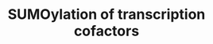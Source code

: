 ---
annotations:
- type: Pathway Ontology
  value: sumoylation pathway
authors:
- ReactomeTeam
- DeSl
description: SUMO1,2, and 3 are predominantly located in the nucleus and targets of
  SUMOylation are predominantly nuclear. Transcription cofactors are nuclear proteins
  that generally do not bind DNA themselves but interact with DNA-bound factors and
  influence transcription. SUMOylation of transcription cofactors usually inhibits
  the activity of the cofactor (reviewed in Girdwood et al. 2004, Gill 2005, Lyst
  and Stancheva 2007, Garcia-Dominguez and Reyes 2009). In the cases of coactivators
  such as PPARGC1A (PGC-1alpha) this results in decreased transcription; in the cases
  of corepressors such as MBD1 this results in increased transcription.  View original
  pathway at [http://www.reactome.org/PathwayBrowser/#DIAGRAM=3899300 Reactome].
last-edited: 2021-01-25
organisms:
- Homo sapiens
redirect_from:
- /index.php/Pathway:WP4445
- /instance/WP4445
schema-jsonld:
- '@context': https://schema.org/
  '@id': https://wikipathways.github.io/pathways/WP4445.html
  '@type': Dataset
  creator:
    '@type': Organization
    name: WikiPathways
  description: SUMO1,2, and 3 are predominantly located in the nucleus and targets
    of SUMOylation are predominantly nuclear. Transcription cofactors are nuclear
    proteins that generally do not bind DNA themselves but interact with DNA-bound
    factors and influence transcription. SUMOylation of transcription cofactors usually
    inhibits the activity of the cofactor (reviewed in Girdwood et al. 2004, Gill
    2005, Lyst and Stancheva 2007, Garcia-Dominguez and Reyes 2009). In the cases
    of coactivators such as PPARGC1A (PGC-1alpha) this results in decreased transcription;
    in the cases of corepressors such as MBD1 this results in increased transcription.  View
    original pathway at [http://www.reactome.org/PathwayBrowser/#DIAGRAM=3899300 Reactome].
  keywords:
  - SUMO1:C93-UBE2I
  - 'K732-NCOA1-G97-SUMO1 '
  - 'K774-NCOA1-G97-SUMO1 '
  - 'RING1 '
  - ING2
  - 'PIAS3 '
  - 'K756-NRIP1-G97-SUMO1 '
  - 'ING2-G97-SUMO1 '
  - 2SUMO1:NCOA1
  - 'PIAS1 '
  - 'SUMO1-K499,K538-MBD1 '
  - 'K1154-NRIP1-G97-SUMO1 '
  - 'SUMO1-K732,K774-NCOA1 '
  - 'HIPK2-G97-SUMO1 '
  - 'K624-MKL1-G97-SUMO1 '
  - 'K576-MKL1-G97-SUMO1 '
  - 'PARK7-G97-SUMO1 '
  - TOPORS
  - PIAS2-1
  - SUMO1:DDX5
  - 'SUMO1-K630,K631-DAXX '
  - 'SUMO1-K184-PPARGC1A '
  - 'RNF2 '
  - 'SUMO1-K672-NCOR2 '
  - NCOR2
  - SUMO2,3-K428-CTBP1
  - 'NCOR2-G97-SUMO1 '
  - 'UBE2I-G92-SUMO3 '
  - PIAS1,4
  - 'K1020-EP300-G97-SUMO1 '
  - NPM1
  - 'CBX4 '
  - HIPK2
  - 3SUMO1:MKL1
  - 'SCMH1-2 '
  - 'K499-MKL1-G97-SUMO1 '
  - NCOA1
  - PARK7
  - SUMO1:PARK7
  - 'SUMO1-K499,K576,K624-MKL1 '
  - SUMO1:PPARGC1A
  - 'K788-NCOA2-G97-SUMO1 '
  - DDX17
  - 'SUMO1-K554,575,676,750,779,804-TRIM28 '
  - 'DDX17-G97-SUMO1 '
  - 'SUMO2-C93-UBE2I '
  - SIN3A
  - 2SUMO1:EP300
  - 'K630-DAXX-G97-SUMO1 '
  - 2SUMO1:SAFB
  - 'SIN3A-G97-SUMO1 '
  - NCOA2
  - 2SUMO1:MBD1
  - 'K676-TRIM28-G97-SUMO1 '
  - 'SUMO1-K195-ING2 '
  - ZNF131
  - 'K998-CREBBP-G97-SUMO1 '
  - TRIM28
  - 'SUMO1-SIN3A '
  - 'SUMO1-K50-DDX17 '
  - 'K239-NCOA2-G97-SUMO1 '
  - 'SUMO1-K428-CTBP1 '
  - 'CBX8 '
  - 'K538-MBD1-G97-SUMO1 '
  - CTBP1
  - SUMO2,3-K231,K294-SAFB
  - SUMO1:TRIM28:ZNF350
  - DDX5
  - UBE2I:SUMO2,UBE2I:SUMO3
  - 'SUMO1-K1813-CASP8AP2 '
  - PIAS1,3
  - SUMO2-K53-DDX5
  - TRIM28:ZNF350
  - 'K1033-CREBBP-G97-SUMO1 '
  - 'PHC3 '
  - 'K1024-EP300-G97-SUMO1 '
  - SUMO1:NPM1
  - 'SUMO1-K130-PARK7 '
  - 'SUMO1-K1020,1024-EP300 '
  - SUMO1:NCOR2
  - 'DDX5-G97-SUMO1 '
  - 'K731-NCOA2-G97-SUMO1 '
  - 'PCGF2 '
  - 'K554-TRIM28-G97-SUMO1 '
  - 'SUMO1-K263-NPM1 '
  - PPARGC1A
  - 'PHC2 '
  - 'K779-TRIM28-G97-SUMO1 '
  - DAXX
  - SUMO2:UBE2I
  - 'K231-SAFB-G97-SUMO1 '
  - 'SUMO3-C93-UBE2I '
  - 'K575-TRIM28-G97-SUMO1 '
  - 'SUMO1-C93-UBE2I '
  - SUMO1:DDX17
  - 'SUMO1-K998,K1033,K1056-CREBBP '
  - CBX4, UHRF2
  - 'UBE2I-G97-SUMO1 '
  - SUMO1:ZNF131
  - SUMO1:HIPK2
  - PIAS1
  - SAFB
  - 'SUMO1-K239,K731,K788-NCOA2 '
  - PRC1 complex
  - 'CASP8AP2-G97-SUMO1 '
  - 'K1056-CREBBP-G97-SUMO1 '
  - 'SUMO1-K601-ZNF131 '
  - 'SUMO1-K53-DDX5 '
  - UBE2I
  - 'NPM1-G97-SUMO1 '
  - 'PIAS4 '
  - CASP8AP2
  - 'CTBP1-G97-SUMO1 '
  - 'UHRF2 '
  - 2SUMO1:DAXX
  - NRIP1
  - 'UBE2I-G93-SUMO2 '
  - 'ZNF350 '
  - MKL1
  - 'K631-DAXX-G97-SUMO1 '
  - 'CBX2 '
  - 'K750-TRIM28-G97-SUMO1 '
  - 'SUMO1-K756,K1154-NRIP1 '
  - SUMO1:ING2
  - MBD1
  - 'K294-SAFB-G97-SUMO1 '
  - 'ZNF131-G97-SUMO1 '
  - CREBBP
  - SUMO2,3-K263-NPM1
  - 'SUMO1-K231,K294-SAFB '
  - SUMO1:SIN3A
  - SUMO1:CTBP1
  - 'BMI1 '
  - SUMO1:CASP8AP2
  - 3SUMO1:NCOA2
  - 3SUMO1:CREBBP
  - 'K499-MBD1-G97-SUMO1 '
  - 'TRIM28 '
  - SUMO1:SUMO1:NRIP1
  - EP300
  - 'K804-TRIM28-G97-SUMO1 '
  - 'PPARGC1A-G97-SUMO1 '
  - 'PHC1 '
  - 'SUMO1-K32-HIPK2 '
  license: CC0
  name: SUMOylation of transcription cofactors
seo: CreativeWork
title: SUMOylation of transcription cofactors
wpid: WP4445
---